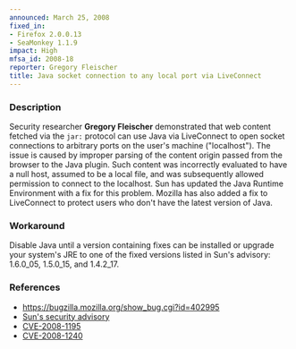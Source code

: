 ```yaml
---
announced: March 25, 2008
fixed_in:
- Firefox 2.0.0.13
- SeaMonkey 1.1.9
impact: High
mfsa_id: 2008-18
reporter: Gregory Fleischer
title: Java socket connection to any local port via LiveConnect
---
```


<h3>Description</h3>

<p>Security researcher <strong>Gregory Fleischer</strong> demonstrated that
web content fetched via the <code>jar:</code> protocol can use Java via
LiveConnect to open socket connections to arbitrary ports on the user's machine
("localhost"). The issue is caused by improper parsing of the content origin
passed from the browser to the Java plugin. Such content was incorrectly
evaluated to have a null host, assumed to be a local file, and was
subsequently allowed permission to connect to the localhost. Sun has updated
the Java Runtime Environment with a fix for this problem. Mozilla has also
added a fix to LiveConnect to protect users who don't have the latest version
of Java.</p>

<h3>Workaround</h3>

<p>Disable Java until a version containing fixes can be installed or upgrade
your system's JRE to one of the fixed versions listed in Sun's advisory:
1.6.0_05, 1.5.0_15, and 1.4.2_17.</p>

<h3>References</h3>

<ul>
  <li><a href="https://bugzilla.mozilla.org/show_bug.cgi?id=402995">
      https://bugzilla.mozilla.org/show_bug.cgi?id=402995</a></li>
  <li><a href="http://sunsolve.sun.com/search/document.do?assetkey=1-66-233326-1">
      Sun's security advisory</a></li>
  <li><a class="ex-ref" href="http://cve.mitre.org/cgi-bin/cvename.cgi?name=CVE-2008-1195">
      CVE-2008-1195</a></li>
  <li><a class="ex-ref" href="http://cve.mitre.org/cgi-bin/cvename.cgi?name=CVE-2008-1240">
      CVE-2008-1240</a></li>
</ul>



